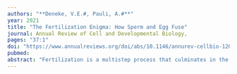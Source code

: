 ```yaml
---
authors: "**Deneke, V.E.#, Pauli, A.#**" 
year: 2021
title: "The Fertilization Enigma: How Sperm and Egg Fuse"
journal: Annual Review of Cell and Developmental Biology,
pages: "37:1"
doi: "https://www.annualreviews.org/doi/abs/10.1146/annurev-cellbio-120219-021751"
pubmed: 
abstract: "Fertilization is a multistep process that culminates in the fusion of sperm and egg, thus marking the beginning of a new organism in sexually reproducing species. Despite its importance for reproduction, the molecular mechanisms that regulate this singular event, particularly sperm–egg fusion, have remained mysterious for many decades. Here, we summarize our current molecular understanding of sperm–egg interaction, focusing mainly on mammalian fertilization. Given the fundamental importance of sperm–egg fusion yet the lack of knowledge of this process in vertebrates, we discuss hallmarks and emerging themes of cell fusion by drawing from well-studied examples such as viral entry, placenta formation, and muscle development. We conclude by identifying open questions and exciting avenues for future studies in gamete fusion."
---
```

